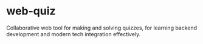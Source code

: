 # web-quiz
Collaborative web tool for making and solving quizzes, for learning backend development and modern tech integration effectively.
